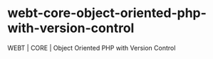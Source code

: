 # webt-core-object-oriented-php-with-version-control
WEBT | CORE | Object Oriented PHP with Version Control

